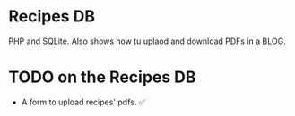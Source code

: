 # Recipes DB

PHP and SQLite.
Also shows how tu uplaod and download PDFs in a BLOG.

# TODO on the Recipes DB

- A form to upload recipes' pdfs. ✅

